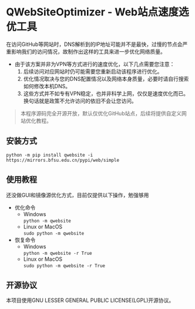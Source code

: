 # QWebSiteOptimizer - Web站点速度选优工具

在访问GitHub等网站时，DNS解析到的IP地址可能并不是最快，过慢的节点会严重影响我们的访问情况，故制作出这样的工具来进一步优化网络质量。  

* 由于该方案并非为VPN等方式进行的速度优化，以下几点需要您注意：
  1. 后续访问对应网站时仍可能需要您重新启动该程序进行优化。
  2. 优化情况取决与您的DNS配置情况以及网络本身质量，必要时请自行搜索如何修改本机DNS。
  3. 这些方式并不如专有VPN稳定，也并非科学上网，仅仅是速度优化而已。换句话就是政策不允许访问的依旧不会让您访问。

> 本程序源码完全开源开放，默认仅优化GitHub站点，后续将提供自定义网站优化教程。

## 安装方式

```
python -m pip install qwebsite -i https://mirrors.bfsu.edu.cn/pypi/web/simple
```

## 使用教程

还没做GUI和镜像源优化方式，目前仅提供以下操作，勉强够用  

* 优化命令  
  * Windows  
  ```python -m qwebsite```
  * Linux or MacOS  
  ```sudo python -m qwebsite```
* 恢复命令  
  * Windows  
  ```python -m qwebsite -r True```
  * Linux or MacOS  
  ```sudo python -m qwebsite -r True```

## 开源协议
本项目使用GNU LESSER GENERAL PUBLIC LICENSE(LGPL)开源协议。
